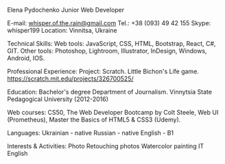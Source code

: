 Elena Pydochenko
Junior Web Developer

E-mail: whisper.of.the.rain@gmail.com 
Tel.: +38 (093) 49 42 155
Skype: whisper199
Location: Vinnitsa, Ukraine


Technical Skills:
Web tools:  JavaScript, CSS, HTML, Bootstrap, React, C#, GIT.
Other tools: Photoshop, Lightroom, Illustrator, InDesign, Windows, Android, IOS.

Professional Experience:
Project: Scratch. Little Bichon's Life game. https://scratch.mit.edu/projects/326700525/


Education:
Bachelor's degree
Department of Journalism. Vinnytsia State Pedagogical University (2012-2016)

Web courses: CS50, The Web Developer Bootcamp by Colt Steele, Web UI (Prometheus), Master the Basics of HTML5 & CSS3 (Udemy).  


Languages:
Ukrainian - native
Russian - native
English - B1


Interests & Activities:
Photo
Retouching photos
Watercolor painting 
IT
English
